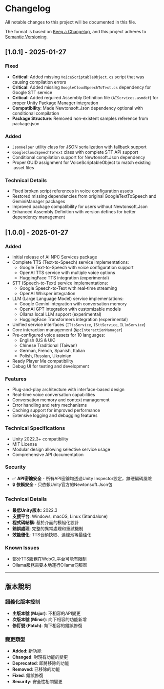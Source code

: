 # Changelog
All notable changes to this project will be documented in this file.

The format is based on [Keep a Changelog](https://keepachangelog.com/en/1.0.0/),
and this project adheres to [Semantic Versioning](https://semver.org/spec/v2.0.0.html).

## [1.0.1] - 2025-01-27

### Fixed
- **Critical**: Added missing `VoiceScriptableObject.cs` script that was causing compilation errors
- **Critical**: Added missing `GoogleCloudSpeechToText.cs` dependency for Google STT service
- **Critical**: Added required Assembly Definition file (`AIServices.asmdef`) for proper Unity Package Manager integration
- **Compatibility**: Made Newtonsoft.Json dependency optional with conditional compilation
- **Package Structure**: Removed non-existent samples reference from package.json

### Added
- `JsonHelper` utility class for JSON serialization with fallback support
- `GoogleCloudSpeechToText` class with complete STT API support
- Conditional compilation support for Newtonsoft.Json dependency
- Proper GUID assignment for VoiceScriptableObject to match existing .asset files

### Technical Details
- Fixed broken script references in voice configuration assets
- Restored missing dependencies from original GoogleTextToSpeech and GeminiManager packages
- Improved package compatibility for users without Newtonsoft.Json
- Enhanced Assembly Definition with version defines for better dependency management

## [1.0.0] - 2025-01-27

### Added
- Initial release of AI NPC Services package
- Complete TTS (Text-to-Speech) service implementations:
  - Google Text-to-Speech with voice configuration support
  - OpenAI TTS service with multiple voice options
  - HuggingFace TTS integration (experimental)
- STT (Speech-to-Text) service implementations:
  - Google Speech-to-Text with real-time streaming
  - OpenAI Whisper integration
- LLM (Large Language Model) service implementations:
  - Google Gemini integration with conversation memory
  - OpenAI GPT integration with customizable models
  - Ollama local LLM support (experimental)
  - HuggingFace Transformers integration (experimental)
- Unified service interfaces (`ITtsService`, `ISttService`, `ILlmService`)
- Core interaction management (`NpcInteractionManager`)
- Pre-configured voice assets for 10 languages:
  - English (US & UK)
  - Chinese Traditional (Taiwan)
  - German, French, Spanish, Italian
  - Polish, Russian, Ukrainian
- Ready Player Me compatibility
- Debug UI for testing and development

### Features
- Plug-and-play architecture with interface-based design
- Real-time voice conversation capabilities
- Conversation memory and context management
- Error handling and retry mechanisms
- Caching support for improved performance
- Extensive logging and debugging features

### Technical Specifications
- Unity 2022.3+ compatibility
- MIT License
- Modular design allowing selective service usage
- Comprehensive API documentation

### Security
- ✅ **API密鑰安全** - 所有API密鑰均透過Unity Inspector設定，無硬編碼風險
- 🔒 **依賴安全** - 只依賴Unity官方的Newtonsoft.Json包

### Technical Details
- **最低Unity版本**: 2022.3
- **支援平台**: Windows, macOS, Linux (Standalone)
- **程式碼結構**: 基於介面的模組化設計
- **錯誤處理**: 完整的異常處理和重試機制
- **效能優化**: TTS音頻快取、連線池等最佳化

### Known Issues
- 部分TTS服務在WebGL平台可能有限制
- Ollama服務需要本地運行Ollama伺服器

---

## 版本說明

### 語義化版本控制
- **主版本號 (Major)**: 不相容的API變更
- **次版本號 (Minor)**: 向下相容的功能新增
- **修訂號 (Patch)**: 向下相容的錯誤修復

### 變更類型
- **Added**: 新功能
- **Changed**: 對現有功能的變更
- **Deprecated**: 即將移除的功能
- **Removed**: 已移除的功能
- **Fixed**: 錯誤修復
- **Security**: 安全性相關變更 